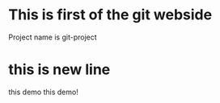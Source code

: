 # This is first of the git webside
Project name is git-project
# this is new line 
this demo
this demo!
